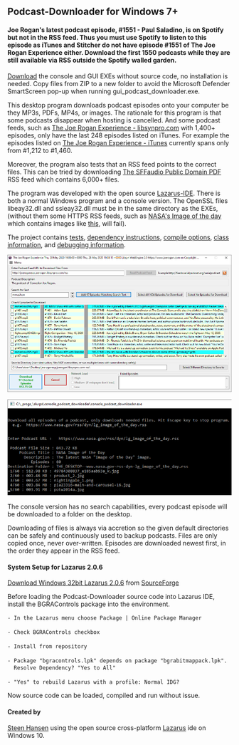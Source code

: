 
## Podcast-Downloader for Windows 7+

#### Joe Rogan's latest podcast episode, #1551 - Paul Saladino, is on Spotify but not in the RSS feed. Thus you must use Spotify to listen to this episode as iTunes and Stitcher do not have episode #1551 of The Joe Rogan Experience either. Download the first 1550 podcasts while they are still available via RSS outside the Spotify walled garden.

[Download](https://github.com/steenhansen/podcast-downloader/raw/master/podcast-downloader-exes.zip) the console and GUI EXEs without source code, no installation is needed. Copy files from ZIP to a new folder to avoid the Microsoft Defender SmartScreen pop-up when running gui\_podcast\_downloader.exe.  

This desktop program downloads podcast episodes onto your computer be they MP3s, PDFs, MP4s, or images. The rationale for this program is that some podcasts disappear when hosting is cancelled. And some podcast feeds, such as [The Joe Rogan Experience - libsynpro.com](http://joeroganexp.joerogan.libsynpro.com/rss) with 1,400+ episodes, only have the last 248 episodes listed on iTunes. For example the episodes listed on 
 [The Joe Rogan Experience - iTunes](https://podcasts.apple.com/us/podcast/the-joe-rogan-experience/id360084272)  currently spans only from #1,212 to #1,460.

Moreover, the program also tests that an RSS feed points to the correct files. This can be tried by downloading [The SFFaudio Public Domain PDF](https://sffaudio.herokuapp.com/pdf/rss) RSS feed which contains 6,000+ files.

The program was developed with the open source [Lazarus-IDE](https://www.lazarus-ide.org/). There is both a normal Windows program and a console version. The OpenSSL files libeay32.dll and ssleay32.dll must be in the same directory as the EXEs, (without them some HTTPS RSS feeds, such as  [NASA's Image of the day](https://www.nasa.gov/rss/dyn/lg_image_of_the_day.rss) which contains images like [this](https://www.nasa.gov/multimedia/imagegallery/iotd.html), will fail).

The project contains [tests](https://github.com/steenhansen/podcast-downloader/tree/master/the_tests),
[dependency instructions](https://github.com/steenhansen/podcast-downloader/blob/master/compile-info/gui-podcast-downloader-dependencies.png),
[compile options](https://github.com/steenhansen/podcast-downloader/blob/master/compile-info/compile-options.png), [class information](https://github.com/steenhansen/podcast-downloader/blob/master/compile-info/var-types.txt), and 
[debugging information](https://github.com/steenhansen/podcast-downloader/blob/master/compile-info/debug-server.png).


![GUI version](https://raw.githubusercontent.com/steenhansen/podcast-downloader/master/lib/gui-downloader.png)

![Console version](https://raw.githubusercontent.com/steenhansen/podcast-downloader/master/lib/console-downloader.png)

The console version has no search capabilities, every podcast episode will be downloaded to a folder on the desktop.

Downloading of files is always via accretion so the given default directories can be safely and continuously used to backup podcasts. Files are only copied once, never over-written. Episodes are downloaded newest first, in the order they appear in the RSS feed.

#### System Setup for Lazarus 2.0.6
[Download Windows 32bit Lazarus 2.0.6](https://sourceforge.net/projects/lazarus/files/Lazarus%20Windows%2032%20bits/Lazarus%202.0.6/lazarus-2.0.6-fpc-3.0.4-win32.exe/download) from [SourceForge](https://sourceforge.net/projects/lazarus/files/Lazarus%20Windows%2032%20bits/Lazarus%202.0.6/)

Before loading the Podcast-Downloader source code into Lazarus IDE, install the BGRAControls package into the environment.

	- In the Lazarus menu choose Package | Online Package Manager

	- Check BGRAControls checkbox

	- Install from repository

	- Package "bgracontrols.lpk" depends on package "bgrabitmappack.lpk".
	  Resolve Dependency? "Yes to All"

	- "Yes" to rebuild Lazarus with a profile: Normal IDG?

Now source code can be loaded, compiled and run without issue.

#### Created by
[Steen Hansen](https://github.com/steenhansen) using the open source cross-platform [Lazarus](https://www.lazarus-ide.org/) ide on Windows 10.










































